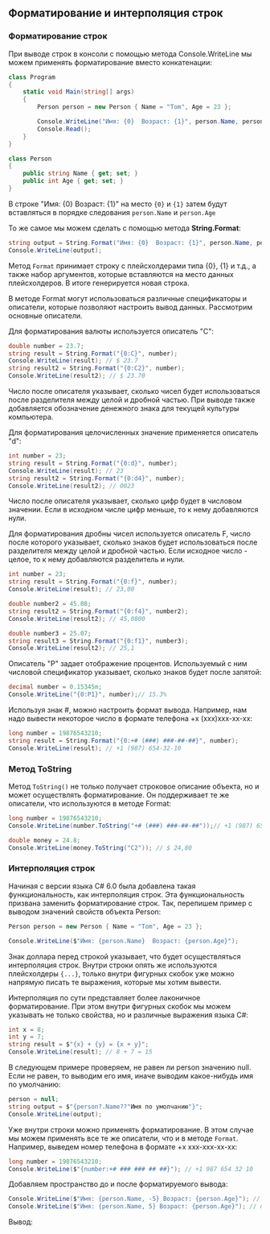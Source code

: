 ## Форматирование и интерполяция строк

### Форматирование строк

При выводе строк в консоли с помощью метода Console.WriteLine мы можем применять форматирование вместо конкатенации:

```cs
class Program
{
    static void Main(string[] args)
    {
        Person person = new Person { Name = "Tom", Age = 23 };

        Console.WriteLine("Имя: {0}  Возраст: {1}", person.Name, person.Age);
        Console.Read();
    }
}

class Person
{
    public string Name { get; set; }
    public int Age { get; set; }
}
```

В строке "Имя: {0}  Возраст: {1}" на место `{0}` и `{1}` затем будут вставляться в порядке следования `person.Name` и `person.Age`

То же самое мы можем сделать с помощью метода **String.Format**:

```cs
string output = String.Format("Имя: {0}  Возраст: {1}", person.Name, person.Age);
Console.WriteLine(output);
```

Метод `Format` принимает строку с плейсхолдерами типа {0}, {1} и т.д., а также набор аргументов, которые вставляются на место 
данных плейсхолдеров. В итоге генерируется новая строка.

В методе Format могут использоваться различные спецификаторы и описатели, которые позволяют настроить вывод данных. Рассмотрим основные описатели.

Для форматирования валюты используется описатель "C":

```cs
double number = 23.7;
string result = String.Format("{0:C}", number);
Console.WriteLine(result); // $ 23.7
string result2 = String.Format("{0:C2}", number);
Console.WriteLine(result2); // $ 23.70
```

Число после описателя указывает, сколько чисел будет использоваться после разделителя между целой и дробной частью. При выводе также добавляется 
обозначение денежного знака для текущей культуры компьютера.

Для форматирования целочисленных значение применяется описатель "d":

```cs
int number = 23;
string result = String.Format("{0:d}", number);
Console.WriteLine(result); // 23
string result2 = String.Format("{0:d4}", number);
Console.WriteLine(result2); // 0023
```

Число после описателя указывает, сколько цифр будет в числовом значении. Если в исходном числе цифр меньше, то к нему добавляются нули.

Для форматирования дробны чисел используется описатель F, число после которого указывает, сколько знаков будет использоваться после разделителя между целой 
и дробной частью. Если исходное число - целое, то к нему добавляются разделитель и нули.

```cs
int number = 23;
string result = String.Format("{0:f}", number);
Console.WriteLine(result); // 23,00

double number2 = 45.08;
string result2 = String.Format("{0:f4}", number2);
Console.WriteLine(result2); // 45,0800

double number3 = 25.07;
string result3 = String.Format("{0:f1}", number3);
Console.WriteLine(result2); // 25,1
```

Описатель "P" задает отображение процентов. Используемый с ним числовой спецификатор указывает, сколько знаков будет после запятой:

```cs
decimal number = 0.15345m;
Console.WriteLine("{0:P1}", number);// 15.3%
```

Используя знак #, можно настроить формат вывода. Например, нам надо вывести некоторое число в формате телефона +х (ххх)ххх-хх-хх:

```cs
long number = 19876543210;
string result = String.Format("{0:+# (###) ###-##-##}", number);
Console.WriteLine(result); // +1 (987) 654-32-10
```

### Метод ToString

Метод `ToString()` не только получает строковое описание объекта, но и может осуществлять форматирование. Он поддерживает те же описатели, что 
используются в методе Format:

```cs
long number = 19876543210;
Console.WriteLine(number.ToString("+# (###) ###-##-##"));// +1 (987) 654-32-10

double money = 24.8;
Console.WriteLine(money.ToString("C2")); // $ 24,80
```

### Интерполяция строк

Начиная с версии языка C# 6.0 была добавлена такая функциональность, как интерполяция строк. Эта функциональность призвана заменить форматирование строк. 
Так, перепишем пример с выводом значений свойств объекта Person:

```cs
Person person = new Person { Name = "Tom", Age = 23 };

Console.WriteLine($"Имя: {person.Name}  Возраст: {person.Age}");
```

Знак доллара перед строкой указывает, что будет осуществляться интерполяция строк. Внутри строки опять же используются плейсхолдеры `{...}`, 
только внутри фигурных скобок уже можно напрямую писать те выражения, которые мы хотим вывести.

Интерполяция по сути представляет более лаконичное форматирование. При этом внутри фигурных скобок мы можем указывать не только свойства, но и различные выражения языка C#:

```cs
int x = 8;
int y = 7;
string result = $"{x} + {y} = {x + y}";
Console.WriteLine(result); // 8 + 7 = 15
```

В следующем примере проверяем, не равен ли person значению null. Если не равен, то выводим его имя, иначе выводим какое-нибудь имя по умолчанию:

```cs
person = null;
string output = $"{person?.Name??"Имя по умолчанию"}";
Console.WriteLine(output);
```

Уже внутри строки можно применять форматирование. В этом случае мы можем применять все те же описатели, что и в методе `Format`. Например, выведем номер телефона в формате +x xxx-xxx-xx-xx:

```cs
long number = 19876543210;
Console.WriteLine($"{number:+# ### ### ## ##}"); // +1 987 654 32 10
```

Добавляем пространство до и после форматируемого вывода:

```cs
Console.WriteLine($"Имя: {person.Name, -5} Возраст: {person.Age}"); // пробелы после
Console.WriteLine($"Имя: {person.Name, 5} Возраст: {person.Age}"); // пробелы до
```

Вывод:

```

```


